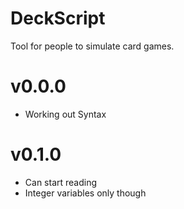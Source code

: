 # DeckScript
Tool for people to simulate card games.

# v0.0.0
- Working out Syntax

# v0.1.0
- Can start reading
- Integer variables only though
